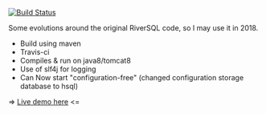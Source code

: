 


[![Build Status](https://travis-ci.org/jrialland/riversql.svg)](https://travis-ci.org/jrialland/riversql)


Some evolutions around the original RiverSQL code, so I may use it in 2018.

- Build using maven
- Travis-ci
- Compiles & run on java8/tomcat8
- Use of slf4j for logging
- Can Now start "configuration-free" (changed configuration storage database to hsql)

=> [Live demo here](https://jriallandriversql-mxdishptat.now.sh) <=
